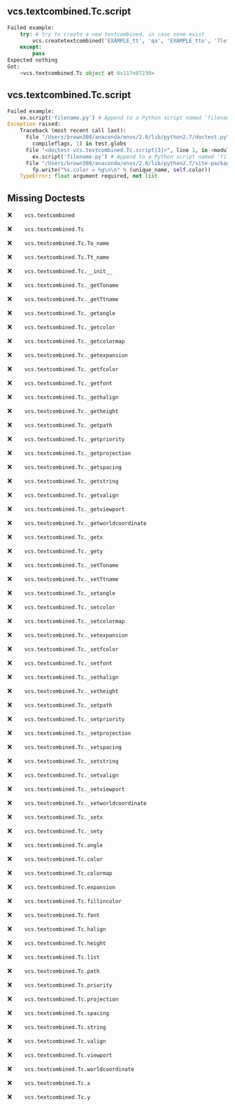 vcs.textcombined.Tc.script
--------------------------
```python
Failed example:
    try: # try to create a new textcombined, in case none exist
        vcs.createtextcombined('EXAMPLE_tt', 'qa', 'EXAMPLE_tto', '7left')
    except:
        pass
Expected nothing
Got:
    <vcs.textcombined.Tc object at 0x117e87230>
```

vcs.textcombined.Tc.script
--------------------------
```python
Failed example:
    ex.script('filename.py') # Append to a Python script named 'filename.py'
Exception raised:
    Traceback (most recent call last):
      File "/Users/brown308/anaconda/envs/2.8/lib/python2.7/doctest.py", line 1315, in __run
        compileflags, 1) in test.globs
      File "<doctest vcs.textcombined.Tc.script[3]>", line 1, in <module>
        ex.script('filename.py') # Append to a Python script named 'filename.py'
      File "/Users/brown308/anaconda/envs/2.8/lib/python2.7/site-packages/vcs/textcombined.py", line 503, in script
        fp.write("%s.color = %g\n\n" % (unique_name, self.color))
    TypeError: float argument required, not list
```

Missing Doctests
----------------
:x:```    vcs.textcombined```

:x:```    vcs.textcombined.Tc```

:x:```    vcs.textcombined.Tc.To_name```

:x:```    vcs.textcombined.Tc.Tt_name```

:x:```    vcs.textcombined.Tc.__init__```

:x:```    vcs.textcombined.Tc._getToname```

:x:```    vcs.textcombined.Tc._getTtname```

:x:```    vcs.textcombined.Tc._getangle```

:x:```    vcs.textcombined.Tc._getcolor```

:x:```    vcs.textcombined.Tc._getcolormap```

:x:```    vcs.textcombined.Tc._getexpansion```

:x:```    vcs.textcombined.Tc._getfcolor```

:x:```    vcs.textcombined.Tc._getfont```

:x:```    vcs.textcombined.Tc._gethalign```

:x:```    vcs.textcombined.Tc._getheight```

:x:```    vcs.textcombined.Tc._getpath```

:x:```    vcs.textcombined.Tc._getpriority```

:x:```    vcs.textcombined.Tc._getprojection```

:x:```    vcs.textcombined.Tc._getspacing```

:x:```    vcs.textcombined.Tc._getstring```

:x:```    vcs.textcombined.Tc._getvalign```

:x:```    vcs.textcombined.Tc._getviewport```

:x:```    vcs.textcombined.Tc._getworldcoordinate```

:x:```    vcs.textcombined.Tc._getx```

:x:```    vcs.textcombined.Tc._gety```

:x:```    vcs.textcombined.Tc._setToname```

:x:```    vcs.textcombined.Tc._setTtname```

:x:```    vcs.textcombined.Tc._setangle```

:x:```    vcs.textcombined.Tc._setcolor```

:x:```    vcs.textcombined.Tc._setcolormap```

:x:```    vcs.textcombined.Tc._setexpansion```

:x:```    vcs.textcombined.Tc._setfcolor```

:x:```    vcs.textcombined.Tc._setfont```

:x:```    vcs.textcombined.Tc._sethalign```

:x:```    vcs.textcombined.Tc._setheight```

:x:```    vcs.textcombined.Tc._setpath```

:x:```    vcs.textcombined.Tc._setpriority```

:x:```    vcs.textcombined.Tc._setprojection```

:x:```    vcs.textcombined.Tc._setspacing```

:x:```    vcs.textcombined.Tc._setstring```

:x:```    vcs.textcombined.Tc._setvalign```

:x:```    vcs.textcombined.Tc._setviewport```

:x:```    vcs.textcombined.Tc._setworldcoordinate```

:x:```    vcs.textcombined.Tc._setx```

:x:```    vcs.textcombined.Tc._sety```

:x:```    vcs.textcombined.Tc.angle```

:x:```    vcs.textcombined.Tc.color```

:x:```    vcs.textcombined.Tc.colormap```

:x:```    vcs.textcombined.Tc.expansion```

:x:```    vcs.textcombined.Tc.fillincolor```

:x:```    vcs.textcombined.Tc.font```

:x:```    vcs.textcombined.Tc.halign```

:x:```    vcs.textcombined.Tc.height```

:x:```    vcs.textcombined.Tc.list```

:x:```    vcs.textcombined.Tc.path```

:x:```    vcs.textcombined.Tc.priority```

:x:```    vcs.textcombined.Tc.projection```

:x:```    vcs.textcombined.Tc.spacing```

:x:```    vcs.textcombined.Tc.string```

:x:```    vcs.textcombined.Tc.valign```

:x:```    vcs.textcombined.Tc.viewport```

:x:```    vcs.textcombined.Tc.worldcoordinate```

:x:```    vcs.textcombined.Tc.x```

:x:```    vcs.textcombined.Tc.y```

